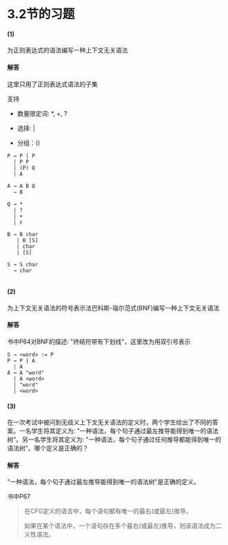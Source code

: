 # 3.2节的习题

#### (1)

为正则表达式的语法编写一种上下文无关语法

#### 解答

这里只用了正则表达式语法的子集

支持

- 数量限定词: *, +, ?

- 选择: |
- 分组：()

```
P → P | P
  | P P
  | (P) Q
  | A
  
A → A B Q
  → B
  
Q → *
  | ?
  | +
  | ε

B → B char
   | B [S]
   | char
   | [S]
   
S → S char
  → char
  
```

#### (2)

为上下文无关语法的符号表示法巴科斯-瑙尔范式(BNF)编写一种上下文无关语法

#### 解答

书中P64对BNF的描述: "终结符带有下划线"，这里改为用双引号表示

```
S → <word> := P
P → P | A
  | A
A → A "word"
  | A <word>
  | "word"
  | <word>
```

#### (3)

在一次考试中被问到无歧义上下文无关语法的定义时，两个学生给出了不同的答案。一名学生将其定义为: "一种语法，每个句子通过最左推导能得到唯一的语法树"。另一名学生将其定义为: "一种语法，每个句子通过任何推导都能得到唯一的语法树"。哪个定义是正确的？

#### 解答

"一种语法，每个句子通过最左推导能得到唯一的语法树"是正确的定义。

书中P67

> 在CFG定义的语言中，每个语句都有唯一的最右(或最左)推导。
>
> 如果在某个语法中，一个语句存在多个最右(或最左)推导，则该语法成为二义性语法。
